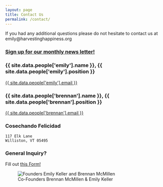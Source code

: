 ```yaml
---
layout: page
title: Contact Us
permalink: /contact/
---
```


<div class="contact col-sm-12">	
	<p>If you had any additional questions please do not hesitate to contact us at emily@harvestinghappiness.org</p>
	<h3><a href="https://docs.google.com/forms/d/1UxdIzdVGaljOddK3Huq8BP0SYxs4xSLq1PQnSsLNZ7g/viewform">Sign up for our monthly news letter!</a></h3>
</div>
<div class="col-sm-6">
	<h3>{{ site.data.people['emily'].name }}, {{ site.data.people['emily'].position }}</h3>
	<p><a href="mailto:{{ site.data.people['emily'].email }}">{{ site.data.people['emily'].email }}</a></p>
	<h3>{{ site.data.people['brennan'].name }}, {{ site.data.people['brennan'].position }}</h3>
	<p><a href="mailto:{{ site.data.people['brennan'].email }}">{{ site.data.people['brennan'].email }}</a></p>
</div>
<div class="col-sm-6">
	<h3>Cosechando Felicidad</h3>
	<pre><code>117 Elk Lane
Williston, VT 05495</code></pre>
	<h3>General Inquiry?</h3><p>Fill out <a target="_blank" href="http://goo.gl/forms/iU8Y3sQoaN">this Form!</a></p>
</div>
<div class="contact col-sm-4">
	<figure>
		<img src="../images/directors.jpg" alt="Founders Emily Keller and Brennan McMillen">
		<figcaption>Co-Founders Brennan McMillen &amp; Emily Keller</figcaption>
	</figure>
</div>